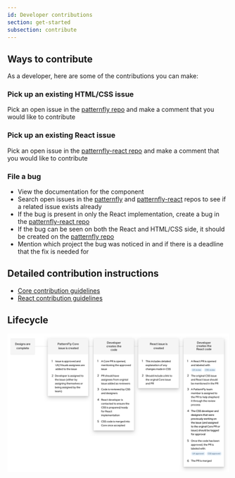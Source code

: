 ```yaml
---
id: Developer contributions
section: get-started
subsection: contribute
---
```


## Ways to contribute

As a developer, here are some of the contributions you can make:

### Pick up an existing HTML/CSS issue
Pick an open issue in the [patternfly repo](https://github.com/patternfly/patternfly/issues) and make a comment that you would like to contribute

### Pick up an existing React issue
Pick an open issue in the [patternfly-react repo](https://github.com/patternfly/patternfly-react/issues) and make a comment that you would like to contribute

### File a bug
  - View the documentation for the component
  - Search open issues in the [patternfly](https://github.com/patternfly/patternfly/issues) and [patternfly-react](https://github.com/patternfly/patternfly-react/issues) repos to see if a related issue exists already
  - If the bug is present in only the React implementation, create a bug in the [patternfly-react repo](https://github.com/patternfly/patternfly-react/issues)
  - If the bug can be seen on both the React and HTML/CSS side, it should be created on the [patternfly repo](https://github.com/patternfly/patternfly/issues)
  - Mention which project the bug was noticed in and if there is a deadline that the fix is needed for

## Detailed contribution instructions
- [Core contribution guidelines](https://github.com/patternfly/patternfly#guidelines-for-css-development)
- [React contribution guidelines](https://github.com/patternfly/patternfly-react/blob/main/CONTRIBUTING.md#contribution-process)

## Lifecycle
![Development contribution lifecycle flowchart](./developer-flowchart.png)
